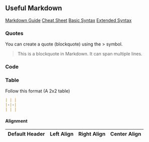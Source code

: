 ## Useful Markdown
[Markdown Guide](https://www.markdownguide.org/)
[Cheat Sheet](https://www.markdownguide.org/cheat-sheet/)
[Basic Syntax](https://www.markdownguide.org/basic-syntax/)
[Extended Syntax](https://www.markdownguide.org/basic-syntax/)

### Quotes
You can create a quote (blockquote) using the > symbol.

> This is a blockquote in Markdown.
> It can span multiple lines.

### Code

### Table
Follow this format (A 2x2 table)
```markdown
| | |
|-|-|
| | |
```
#### Alignment
| Default Header | Left Align | Right Align | Center Align |
|----------------|:-----------|------------:|:------------:|